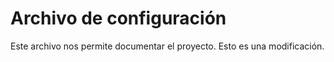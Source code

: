 # Archivo de configuración

Este archivo nos permite documentar el proyecto.
Esto es una modificación.